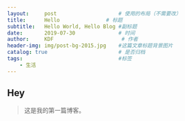 ```yaml
---
layout:     post                    # 使用的布局（不需要改）
title:      Hello               # 标题 
subtitle:   Hello World, Hello Blog #副标题
date:       2019-07-30              # 时间
author:     KDF                      # 作者
header-img: img/post-bg-2015.jpg    #这篇文章标题背景图片
catalog: true                       # 是否归档
tags:                               #标签
    - 生活
---
```


## Hey
>这是我的第一篇博客。
